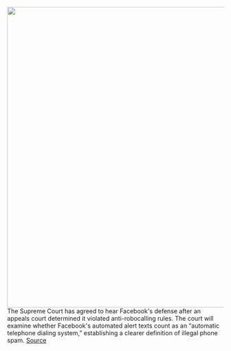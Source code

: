 <img src='https://cdn.vox-cdn.com/thumbor/pEL89-rh5oeuT2HAfuwwkqT8nuY=/0x0:2040x1360/1200x800/filters:focal(857x517:1183x843)/cdn.vox-cdn.com/uploads/chorus_image/image/67042437/akrales_180614_1777_0110.0.jpg' width='700px' /><br/>
The Supreme Court has agreed to hear Facebook's defense after an appeals court determined it violated anti-robocalling rules. The court will examine whether Facebook's automated alert texts count as an “automatic telephone dialing system,” establishing a clearer definition of illegal phone spam.
<a href='https://www.theverge.com/2020/7/10/21320184/supreme-court-facebook-duguid-robocall-tcpa-class-action-lawsuit'> Source <a/>